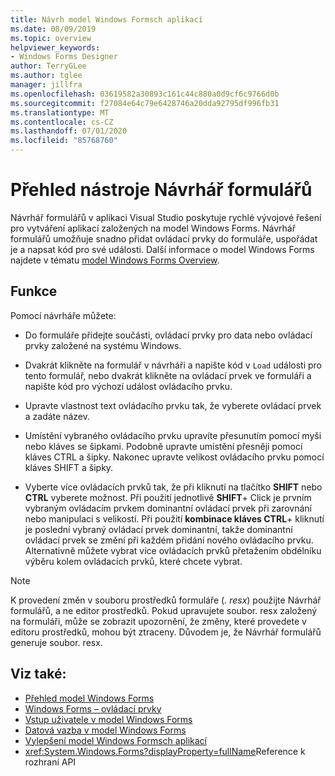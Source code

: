 ```yaml
---
title: Návrh model Windows Formsch aplikací
ms.date: 08/09/2019
ms.topic: overview
helpviewer_keywords:
- Windows Forms Designer
author: TerryGLee
ms.author: tglee
manager: jillfra
ms.openlocfilehash: 03619582a30893c161c44c880a0d9cf6c9766d0b
ms.sourcegitcommit: f27084e64c79e6428746a20dda92795df996fb31
ms.translationtype: MT
ms.contentlocale: cs-CZ
ms.lasthandoff: 07/01/2020
ms.locfileid: "85768760"
---
```

# <a name="windows-forms-designer-overview"></a>Přehled nástroje Návrhář formulářů

Návrhář formulářů v aplikaci Visual Studio poskytuje rychlé vývojové řešení pro vytváření aplikací založených na model Windows Forms. Návrhář formulářů umožňuje snadno přidat ovládací prvky do formuláře, uspořádat je a napsat kód pro své události. Další informace o model Windows Forms najdete v tématu [model Windows Forms Overview](/dotnet/framework/winforms/windows-forms-overview).

## <a name="functionality"></a>Funkce

Pomocí návrháře můžete:

- Do formuláře přidejte součásti, ovládací prvky pro data nebo ovládací prvky založené na systému Windows.

- Dvakrát klikněte na formulář v návrháři a napište kód v `Load` události pro tento formulář, nebo dvakrát klikněte na ovládací prvek ve formuláři a napište kód pro výchozí událost ovládacího prvku.

- Upravte vlastnost text ovládacího prvku tak, že vyberete ovládací prvek a zadáte název.

- Umístění vybraného ovládacího prvku upravíte přesunutím pomocí myši nebo kláves se šipkami. Podobně upravte umístění přesněji pomocí kláves CTRL a šipky. Nakonec upravte velikost ovládacího prvku pomocí kláves SHIFT a šipky.

- Vyberte více ovládacích prvků tak, že při kliknutí na tlačítko **SHIFT** nebo **CTRL** vyberete možnost. Při použití jednotlivě **SHIFT**+ Click je prvním vybraným ovládacím prvkem dominantní ovládací prvek při zarovnání nebo manipulaci s velikostí. Při použití **kombinace kláves CTRL**+ kliknutí je poslední vybraný ovládací prvek dominantní, takže dominantní ovládací prvek se změní při každém přidání nového ovládacího prvku. Alternativně můžete vybrat více ovládacích prvků přetažením obdélníku výběru kolem ovládacích prvků, které chcete vybrat.

> [!NOTE]
> K provedení změn v souboru prostředků formuláře (*. resx*) použijte Návrhář formulářů, a ne editor prostředků. Pokud upravujete soubor. resx založený na formuláři, může se zobrazit upozornění, že změny, které provedete v editoru prostředků, mohou být ztraceny. Důvodem je, že Návrhář formulářů generuje soubor. resx.

## <a name="see-also"></a>Viz také:

- [Přehled model Windows Forms](/dotnet/framework/winforms/windows-forms-overview)
- [Windows Forms – ovládací prvky](/dotnet/framework/winforms/controls/)
- [Vstup uživatele v model Windows Forms](/dotnet/framework/winforms/user-input-in-windows-forms)
- [Datová vazba v model Windows Forms](/dotnet/framework/winforms/windows-forms-data-binding)
- [Vylepšení model Windows Formsch aplikací](/dotnet/framework/winforms/advanced/)
- <xref:System.Windows.Forms?displayProperty=fullName>Reference k rozhraní API
